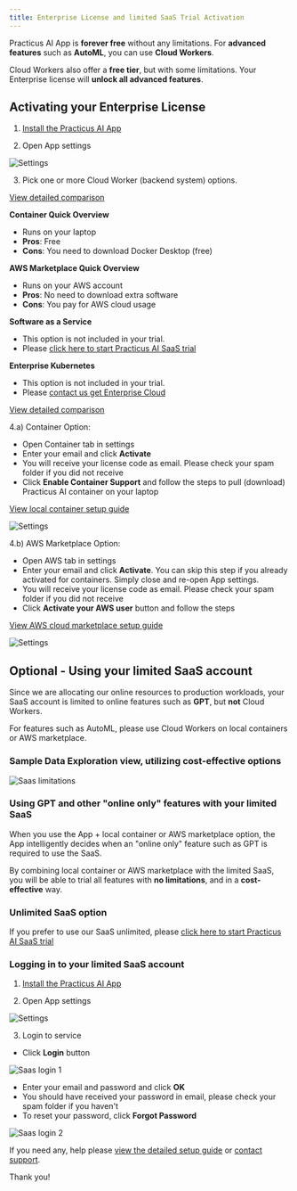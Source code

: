 ```yaml
---
title: Enterprise License and limited SaaS Trial Activation
---
```



Practicus AI App is **forever free** without any limitations. For **advanced features** such as **AutoML**, you can use **Cloud Workers**.

Cloud Workers also offer a **free tier**, but with some limitations. Your Enterprise license will **unlock all advanced features**.   

## Activating your Enterprise License 

1) [Install the Practicus AI App](https://practicus.ai/get-started/)

2) Open App settings 

![Settings](img/settings.png)

3) Pick one or more Cloud Worker (backend system) options. 

[View detailed comparison](https://practicus.ai/cloud/#compare)

**Container Quick Overview**

- Runs on your laptop
- **Pros**: Free
- **Cons**: You need to download Docker Desktop (free)
  
**AWS Marketplace Quick Overview** 
 
- Runs on your AWS account
- **Pros**: No need to download extra software 
- **Cons**: You pay for AWS cloud usage  

**Software as a Service**

- This option is not included in your trial. 
- Please [click here to start Practicus AI SaaS trial](https://practicus.ai/cloud/#saas) 

**Enterprise Kubernetes**

- This option is not included in your trial. 
- Please [contact us get Enterprise Cloud](https://practicus.ai/contact/) 

[View detailed comparison](https://practicus.ai/cloud/#compare)

4.a) Container Option: 

- Open Container tab in settings
- Enter your email and click **Activate**
- You will receive your license code as email. Please check your spam folder if you did not receive
- Click **Enable Container Support** and follow the steps to pull (download) Practicus AI container on your laptop

[View local container setup guide](setup-guide.md#local-container) 

![Settings](img/ent-license.png)


4.b) AWS Marketplace Option: 

- Open AWS tab in settings
- Enter your email and click **Activate**. You can skip this step if you already activated for containers. Simply close and re-open App settings.
- You will receive your license code as email. Please check your spam folder if you did not receive
- Click **Activate your AWS user** button and follow the steps

[View AWS cloud marketplace setup guide](setup-guide.md#aws-marketplace) 

![Settings](img/aws-license.png)


## Optional - Using your limited SaaS account

Since we are allocating our online resources to production workloads, your SaaS account is limited to online features such as **GPT**, but **not** Cloud Workers. 

For features such as AutoML, please use Cloud Workers on local containers or AWS marketplace.

### Sample Data Exploration view, utilizing cost-effective options 

![Saas limitations](img/limited-saas.png)

### Using GPT and other "online only" features with your limited SaaS

When you use the App + local container or AWS marketplace option, the App intelligently decides when an "online only" feature such as GPT is required to use the SaaS. 

By combining local container or AWS marketplace with the limited SaaS, you will be able to trial all features with **no limitations**, and in a **cost-effective** way. 

### Unlimited SaaS option

If you prefer to use our SaaS unlimited, please [click here to start Practicus AI SaaS trial](https://practicus.ai/cloud/#saas) 

### Logging in to your limited SaaS account

1) [Install the Practicus AI App](https://practicus.ai/get-started/)

2) Open App settings 

![Settings](img/settings.png)

3) Login to service

- Click **Login** button  

![Saas login 1](img/saas-login-1.png)

- Enter your email and password and click **OK**
- You should have received your password in email, please check your spam folder if you haven't
- To reset your password, click **Forgot Password**

![Saas login 2](img/saas-login-2.png)


If you need any, help please [view the detailed setup guide](setup-guide.md) or [contact support](https://practicus.ai/support/).

Thank you!